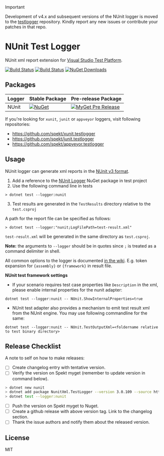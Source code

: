 > [!IMPORTANT]  
> Development of v4.x and subsequent versions of the NUnit logger is moved to the [testlogger](https://github.com/spekt/testlogger) repository.
> Kindly report any new issues or contribute your patches in that repo.

# NUnit Test Logger
NUnit xml report extension for [Visual Studio Test Platform](https://gtihub.com/microsoft/vstest).

[![Build Status](https://travis-ci.com/spekt/nunit.testlogger.svg?branch=master)](https://travis-ci.com/spekt/nunit.testlogger)
[![Build Status](https://ci.appveyor.com/api/projects/status/2masybxty5kve2dc?svg=true)](https://ci.appveyor.com/project/spekt/nunit-testlogger)
[![NuGet Downloads](https://img.shields.io/nuget/dt/NunitXml.TestLogger)](https://www.nuget.org/packages/NunitXml.TestLogger/)

## Packages
| Logger | Stable Package | Pre-release Package |
| ------ | -------------- | ------------------- |
| NUnit | [![NuGet](https://img.shields.io/nuget/v/NUnitXml.TestLogger.svg)](https://www.nuget.org/packages/NUnitXml.TestLogger/) | [![MyGet Pre Release](https://img.shields.io/myget/spekt/vpre/nunitxml.testlogger.svg)](https://www.myget.org/feed/spekt/package/nuget/NunitXml.TestLogger) |

If you're looking for `xunit`, `junit` or `appveyor` loggers, visit following repositories:
* <https://github.com/spekt/xunit.testlogger>
* <https://github.com/spekt/junit.testlogger>
* <https://github.com/spekt/appveyor.testlogger>

## Usage
NUnit logger can generate xml reports in the [NUnit v3 format](https://docs.nunit.org/articles/nunit/technical-notes/usage/Test-Result-XML-Format.html).

1. Add a reference to the [NUnit Logger](https://www.nuget.org/packages/NUnitXml.TestLogger) NuGet package in test project
2. Use the following command line in tests
```
> dotnet test --logger:nunit
```
3. Test results are generated in the `TestResults` directory relative to the `test.csproj`

A path for the report file can be specified as follows:
```
> dotnet test --logger:"nunit;LogFilePath=test-result.xml"
```

`test-result.xml` will be generated in the same directory as `test.csproj`.

**Note:** the arguments to `--logger` should be in quotes since `;` is treated as a command delimiter in shell.

All common options to the logger is documented [in the wiki][config-wiki]. E.g.
token expansion for `{assembly}` or `{framework}` in result file.

[config-wiki]: https://github.com/spekt/testlogger/wiki/Logger-Configuration

**NUnit test framework settings**

- If your scenario requires test case properties like `Description` in the xml, please enable internal properties for the nunit adapter:

`dotnet test --logger:nunit -- NUnit.ShowInternalProperties=true`

- NUnit test adapter also provides a mechanism to emit test result xml from the NUnit engine. You may use following commandline for the same:

`dotnet test --logger:nunit -- NUnit.TestOutputXml=<foldername relative to test binary directory>`

## Release Checklist

A note to self on how to make releases:

- [ ] Create changelog entry with tentative version.
- [ ] Verify the version on Spekt myget (remember to update version in command below).
```sh
> dotnet new nunit
> dotnet add package NunitXml.TestLogger --version 3.0.109 --source https://www.myget.org/F/spekt/api/v3/index.json
> dotnet test --logger:nunit
```
- [ ] Push the version on Spekt myget to Nuget.
- [ ] Create a github release with above version tag. Link to the changelog section.
- [ ] Thank the issue authors and notify them about the released version.

## License
MIT
